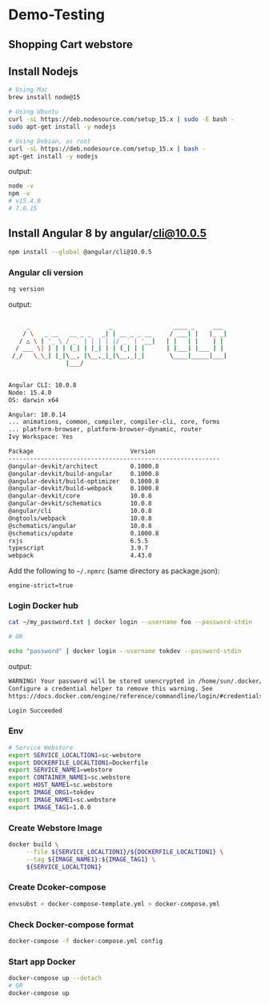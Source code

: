 # Demo-Testing

## Shopping Cart webstore


## Install Nodejs


```bash
# Using Mac
brew install node@15

# Using Ubuntu
curl -sL https://deb.nodesource.com/setup_15.x | sudo -E bash -
sudo apt-get install -y nodejs

# Using Debian, as root
curl -sL https://deb.nodesource.com/setup_15.x | bash -
apt-get install -y nodejs

```


output:


```bash
node -v
npm -v
# v15.4.0
# 7.0.15
```

## Install Angular 8 by angular/cli@10.0.5

```bash
npm install --global @angular/cli@10.0.5

```

### Angular cli version

```bash
ng version

```

output:

```bash

     _                      _                 ____ _     ___
    / \   _ __   __ _ _   _| | __ _ _ __     / ___| |   |_ _|
   / △ \ | '_ \ / _` | | | | |/ _` | '__|   | |   | |    | |
  / ___ \| | | | (_| | |_| | | (_| | |      | |___| |___ | |
 /_/   \_\_| |_|\__, |\__,_|_|\__,_|_|       \____|_____|___|
                |___/
    

Angular CLI: 10.0.8
Node: 15.4.0
OS: darwin x64

Angular: 10.0.14
... animations, common, compiler, compiler-cli, core, forms
... platform-browser, platform-browser-dynamic, router
Ivy Workspace: Yes

Package                           Version
-----------------------------------------------------------
@angular-devkit/architect         0.1000.8
@angular-devkit/build-angular     0.1000.8
@angular-devkit/build-optimizer   0.1000.8
@angular-devkit/build-webpack     0.1000.8
@angular-devkit/core              10.0.8
@angular-devkit/schematics        10.0.8
@angular/cli                      10.0.8
@ngtools/webpack                  10.0.8
@schematics/angular               10.0.8
@schematics/update                0.1000.8
rxjs                              6.5.5
typescript                        3.9.7
webpack                           4.43.0

```

Add the following to ```~/.npmrc``` (same directory as package.json):
```
engine-strict=true
```


### Login Docker hub

```bash
cat ~/my_password.txt | docker login --username foo --password-stdin

# OR

echo "password" | docker login --username tokdev --password-stdin

```

output:

```bash
WARNING! Your password will be stored unencrypted in /home/sun/.docker/config.json.
Configure a credential helper to remove this warning. See
https://docs.docker.com/engine/reference/commandline/login/#credentials-store

Login Succeeded
```

### Env

```bash
# Service Webstore
export SERVICE_LOCALTION1=sc-webstore
export DOCKERFILE_LOCALTION1=Dockerfile
export SERVICE_NAME1=webstore
export CONTAINER_NAME1=sc.webstore
export HOST_NAME1=sc.webstore
export IMAGE_ORG1=tokdev
export IMAGE_NAME1=sc.webstore
export IMAGE_TAG1=1.0.0


```


### Create Webstore Image

```bash
docker build \
     --file ${SERVICE_LOCALTION1}/${DOCKERFILE_LOCALTION1} \
     --tag ${IMAGE_NAME1}:${IMAGE_TAG1} \
     ${SERVICE_LOCALTION1}
```


### Create Dcoker-compose


```bash
envsubst < docker-compose-template.yml > docker-compose.yml
```


### Check Docker-compose format


```bash
docker-compose -f docker-compose.yml config
```


### Start app Docker


```bash
docker-compose up --detach
# OR
docker-compose up
```

